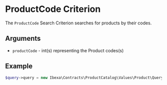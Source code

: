 # ProductCode Criterion

The `ProductCode` Search Criterion searches for products by their codes.

## Arguments

- `productCode` - int(s) representing the Product codes(s)

## Example

``` php
$query->query = new Ibexa\Contracts\ProductCatalog\Values\Product\Query\Criterion\ProductCode([62, 64]);
```
